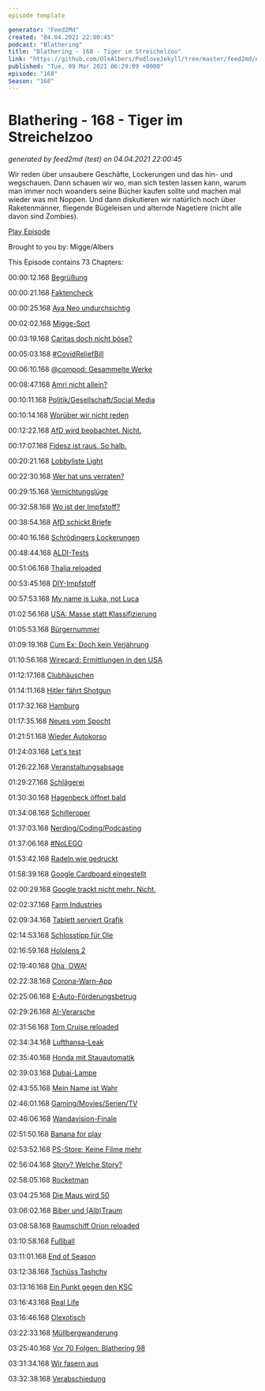 ```yaml
---
episode template

generator: "Feed2Md"
created: "04.04.2021 22:00:45"
podcast: "Blathering"
title: "Blathering - 168 - Tiger im Streichelzoo"
link: "https://github.com/OleAlbers/PodloveJekyll/tree/master/feed2md/example/export/seasons/6/2021/3/Blathering - 168 - Tiger im Streichelzoo.md"
published: "Tue, 09 Mar 2021 06:29:09 +0000"
episode: "168"
Season: "168"
---
```


# Blathering - 168 - Tiger im Streichelzoo
_generated by feed2md (test) on 04.04.2021 22:00:45_

Wir reden über unsaubere Geschäfte, Lockerungen und das hin- und wegschauen.
Dann schauen wir wo, man sich testen lassen kann, warum man immer noch woanders seine Bücher kaufen sollte und machen mal wieder was mit Noppen.
Und dann diskutieren wir natürlich noch über Raketenmänner, fliegende Bügeleisen und alternde Nagetiere (nicht alle davon sind Zombies).

[Play Episode](https://www.blathering.de/podlove/file/1486/s/feed/c/mp3/blathering_168.mp3)

Brought to you by: Migge/Albers

This Episode contains 73 Chapters:


00:00:12.168 [Begrüßung]()

00:00:21.168 [Faktencheck]()

00:00:25.168 [Aya Neo undurchsichtig](https://www.indiegogo.com/projects/aya-neo-world-s-first-7nm-handheld-gaming-device--2#/)

00:02:02.168 [Migge-Sort](https://twitter.com/HobbyQS/status/1366655710797381634)

00:03:19.168 [Caritas doch nicht böse?](https://www.tagesschau.de/wirtschaft/caritas-altenpflege-tarifvertrag-101.html)

00:05:03.168 [#CovidReliefBill](https://www.rnd.de/politik/corona-hilfen-joe-biden-macht-billionen-im-kampf-gegen-das-virus-locker-ML6PQ6QQINGPBB2D6GGJGDUZSQ.html)

00:06:10.168 [@compod: Gesammelte Werke](https://twitter.com/search?q=(from%3Acompod)%20(%40blathering_pod)%20until%3A2021-03-09%20since%3A2021-03-03&src=typed_query&f=live)

00:08:47.168 [Amri nicht allein?](https://www.rnd.de/politik/anschlag-in-berlin-war-anis-amri-wirklich-allein-neues-gutachten-zieht-taterschaft-in-zweifel-WUAQBSRRL5BFRDUCFCQGPS46CY.html)

00:10:11.168 [Politik/Gesellschaft/Social Media]()

00:10:14.168 [Worüber wir nicht reden](https://taz.de/Todesfall-in-Polizeigewahrsam/!5756248/)

00:12:22.168 [AfD wird beobachtet. Nicht.](https://www.deutschlandfunk.de/der-tag-der-chinesische-machtplan.3415.de.html?dram:article_id=493619)

00:17:07.168 [Fidesz ist raus. So halb.](https://www.deutschlandfunk.de/der-tag-corona-entweder-alle-sind-geschuetzt-oder-keiner.3415.de.html?dram:article_id=493486)

00:20:21.168 [Lobbyliste Light](https://www.tagesschau.de/inland/lobbyregister-einigung-101.html)

00:22:30.168 [Wer hat uns verraten?](https://twitter.com/HerrNaumann/status/1367869791726428167)

00:29:15.168 [Vernichtungslüge](https://www.tagesschau.de/faktenfinder/impfstoff-reihenfolge-twitter-101.html)

00:32:58.168 [Wo ist der Impfstoff?](https://twitter.com/Anwalt_Jun/status/1368493704810553345)

00:38:54.168 [AfD schickt Briefe](https://www.br.de/nachrichten/bayern/vermeintliche-impf-post-aus-dem-landtag,SR0Sdcr)

00:40:16.168 [Schrödingers Lockerungen](https://www.t-online.de/nachrichten/deutschland/id_89590520/experte-ueber-neuen-corona-beschluss-vielleicht-setzt-man-auf-glueck-.html)

00:48:44.168 [ALDI-Tests](https://www1.wdr.de/nachrichten/selbsttest-corona-aldi-supermarkt-100.html)

00:51:06.168 [Thalia reloaded](https://www.stuttgarter-zeitung.de/inhalt.thalia-chef-schimpft-ueber-corona-regeln-twitter-user-empoeren-sich-ueber-michael-busch.5a639d64-d930-4626-b040-b036f79abcee.html)

00:53:45.168 [DIY-Impfstoff](https://www.volksverpetzer.de/corona-faktencheck/selbstgebastelter-impfstoff-stoecker/)

00:57:53.168 [My name is Luka, not Luca](https://threadreaderapp.com/thread/1368326793770459139.html)

01:02:56.168 [USA: Masse statt Klassifizierung](https://www.tagesschau.de/ausland/impfungen-coronavirus-usa-101.html)

01:05:53.168 [Bürgernummer](https://www.golem.de/news/whatsapp-signal-telegram-regierung-fordert-nutzerverifizierung-bei-messengern-2103-154629.html)

01:09:19.168 [Cum Ex: Doch kein Verjährung](https://twitter.com/FabioDeMasi/status/1367783783643119619)

01:10:56.168 [Wirecard: Ermittlungen in den USA](https://www.berliner-zeitung.de/wirtschaft-verantwortung/wirecard/wirecard-erst-die-spitze-des-eisbergs-li.143848)

01:12:17.168 [Clubhäuschen](https://petapixel.com/2021/03/03/instagram-takes-on-clubhouse-launches-live-rooms/)

01:14:11.168 [Hitler fährt Shotgun](https://twitter.com/Guacam_Olee/status/1368177487843373056)

01:17:32.168 [Hamburg]()

01:17:35.168 [Neues vom Spocht](https://twitter.com/HamburgerFV/status/1367789542011453445)

01:21:51.168 [Wieder Autokorso](https://hamburg1.de/news/14582)

01:24:03.168 [Let's test](https://www.hamburg.de/coronavirus/14945386/2021-03-06-sozialbehoerde-corona-schnelltests/)

01:26:22.168 [Veranstaltungsabsage](https://hamburg1.de/news/14198)

01:29:27.168 [Schlägerei](https://hamburg1.de/news/14207)

01:30:30.168 [Hagenbeck öffnet bald](https://hamburg1.de/news/14575)

01:34:08.168 [Schilleroper](https://hamburg1.de/news/14201)

01:37:03.168 [Nerding/Coding/Podcasting]()

01:37:06.168 [#NoLEGO](https://www.youtube.com/watch?v=A4KzKQwZvjA)

01:53:42.168 [Radeln wie gedruckt](https://twitter.com/Guacam_Olee/status/1367487318240722944)

01:58:39.168 [Google Cardboard eingestellt](https://www.golem.de/news/daydream-google-verkauft-keine-cardboard-viewer-mehr-2103-154650.html)

02:00:29.168 [Google trackt nicht mehr. Nicht.](https://twitter.com/tmigge/status/1367732877291585536)

02:02:37.168 [Farm Industries](https://twitter.com/tmigge/status/1368820545417056261)

02:09:34.168 [Tablett serviert Grafik](https://twitter.com/Guacam_Olee/status/1367894723759927301)

02:14:53.168 [Schlosstipp für Ole](https://www.youtube.com/watch?v=gP9wLJhaBOE)

02:16:59.168 [Hololens 2](https://www.golem.de/news/augmented-reality-microsoft-mesh-ist-eine-art-holodeck-fuer-hololens-2-2103-154659.html)

02:19:40.168 [Oha, OWA!](https://twitter.com/C_C_Krebs/status/1367673471669526528)

02:22:38.168 [Corona-Warn-App](https://www.golem.de/news/covid-19-update-der-corona-warn-app-bringt-freiwillige-datenspende-2103-154727.html)

02:25:06.168 [E-Auto-Förderungsbetrug](https://www.golem.de/news/subventionsbetrug-bafa-betrugsmasche-mit-elektroautos-aufgedeckt-2103-154665.html)

02:29:26.168 [AI-Verarsche](https://twitter.com/moyix/status/1367575109305794563)

02:31:56.168 [Tom Cruise reloaded](https://petapixel.com/2021/03/05/tom-cruise-isnt-on-tiktok-its-a-shockingly-realistic-deepfake/)

02:34:34.168 [Lufthansa-Leak](https://twitter.com/Guacam_Olee/status/1368686523223310347)

02:35:40.168 [Honda mit Stauautomatik](https://www.golem.de/news/auto-honda-bringt-limousine-mit-staupilot-auf-den-markt-2103-154722.html)

02:39:03.168 [Dubai-Lampe](https://hackaday.com/2021/01/17/leds-from-dubai-the-royal-lights-you-cant-buy/)

02:43:55.168 [Mein Name ist Wahr](https://twitter.com/isotopp/status/1368678729921224705)

02:46:01.168 [Gaming/Movies/Serien/TV]()

02:46:06.168 [Wandavision-Finale](https://de.wikipedia.org/wiki/WandaVision)

02:51:50.168 [Banana for play](https://twitter.com/Guacam_Olee/status/1368683488354967553)

02:53:52.168 [PS-Store: Keine Filme mehr](https://www.golem.de/news/playstation-store-sony-schliesst-seinen-filmshop-wegen-netflix-und-co-2103-154635.html)

02:56:04.168 [Story? Welche Story?](https://twitter.com/Guacam_Olee/status/1368685323983716354)

02:58:05.168 [Rocketman](https://de.wikipedia.org/wiki/Rocketman)

03:04:25.168 [Die Maus wird 50](https://twitter.com/tmigge/status/1368585712715653122)

03:06:02.168 [Biber und (Alb)Traum](https://twitter.com/Guacam_Olee/status/1368695021847928837)

03:08:58.168 [Raumschiff Orion reloaded](https://www.golem.de/news/science-fiction-raumpatrouille-orion-wird-neu-aufgelegt-2103-154689.html)

03:10:58.168 [Fußball]()

03:11:01.168 [End of Season](https://twitter.com/HamburgerFV/status/1367541520761581571)

03:12:38.168 [Tschüss Tashchy](https://twitter.com/fcstpauli/status/1367773607938637827)

03:13:16.168 [Ein Punkt gegen den KSC](https://www.fcstpauli.com/news/der-fc-st-pauli-holt-einen-punkt-im-auswartsspiel-in-karlsruhe-2021/)

03:16:43.168 [Real Life]()

03:16:46.168 [Olexotisch](https://twitter.com/Guacam_Olee/status/1368160922913697793)

03:22:33.168 [Müllbergwanderung](https://twitter.com/tmigge/status/1367217368288616450)

03:25:40.168 [Vor 70 Folgen: Blathering 98](https://www.blathering.de/2019/10/blathering-098-immer-aerger-mit-dem-personal/)

03:31:34.168 [Wir fasern aus]()

03:32:38.168 [Verabschiedung]()


